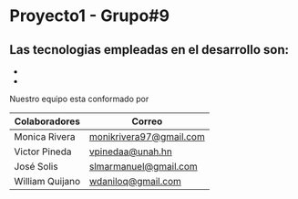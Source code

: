 # Proyecto1 - Grupo#9

Las tecnologias empleadas en el desarrollo son:
- 
- 
- 

Nuestro equipo esta conformado por

| Colaboradores | Correo | 
|---|---|
| Monica Rivera | monikrivera97@gmail.com |
| Victor  Pineda | vpinedaa@unah.hn |
| José Solis | slmarmanuel@gmail.com |
| William Quijano | wdaniloq@gmail.com |
